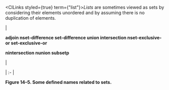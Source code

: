  



<ClLinks styled={true} term={"list"}><i>Lists</i></ClLinks> are sometimes viewed as sets by considering their elements unordered and by assuming there is no duplication of elements. 



|<p>**adjoin nset-difference set-difference union intersection nset-exclusive-or set-exclusive-or** </p><p>**nintersection nunion subsetp**</p>|

| :- |





**Figure 14–5. Some defined names related to sets.** 



